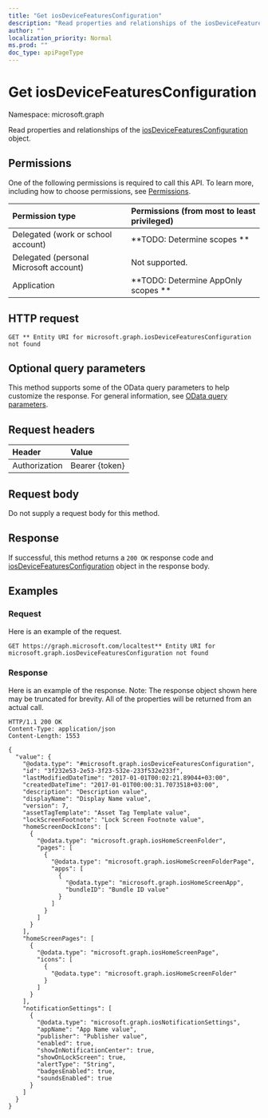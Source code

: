 ```yaml
---
title: "Get iosDeviceFeaturesConfiguration"
description: "Read properties and relationships of the iosDeviceFeaturesConfiguration object."
author: ""
localization_priority: Normal
ms.prod: ""
doc_type: apiPageType
---
```


# Get iosDeviceFeaturesConfiguration

Namespace: microsoft.graph

Read properties and relationships of the [iosDeviceFeaturesConfiguration](../resources/iosdevicefeaturesconfiguration.md) object.

## Permissions
One of the following permissions is required to call this API. To learn more, including how to choose permissions, see [Permissions](/concepts/permissions-reference.md).

|Permission type|Permissions (from most to least privileged)|
|:---|:---|
|Delegated (work or school account)|**TODO: Determine scopes **|
|Delegated (personal Microsoft account)|Not supported.|
|Application|**TODO: Determine AppOnly scopes **|

## HTTP request
<!-- {
  "blockType": "ignored"
}
-->
``` http
GET ** Entity URI for microsoft.graph.iosDeviceFeaturesConfiguration not found
```

## Optional query parameters
This method supports some of the OData query parameters to help customize the response. For general information, see [OData query parameters](/graph/query-parameters).

## Request headers
|Header|Value|
|:---|:---|
|Authorization|Bearer {token}|

## Request body
Do not supply a request body for this method.

## Response
If successful, this method returns a `200 OK` response code and [iosDeviceFeaturesConfiguration](../resources/iosdevicefeaturesconfiguration.md) object in the response body.

## Examples

### Request
Here is an example of the request.
<!-- {
  "blockType": "request",
  "name": "get_iosdevicefeaturesconfiguration"
}
-->
``` http
GET https://graph.microsoft.com/localtest** Entity URI for microsoft.graph.iosDeviceFeaturesConfiguration not found
```

### Response
Here is an example of the response. Note: The response object shown here may be truncated for brevity. All of the properties will be returned from an actual call.
<!-- {
  "blockType": "response",
  "truncated": true,
  "@odata.type": "microsoft.graph.iosDeviceFeaturesConfiguration"
}
-->
``` http
HTTP/1.1 200 OK
Content-Type: application/json
Content-Length: 1553

{
  "value": {
    "@odata.type": "#microsoft.graph.iosDeviceFeaturesConfiguration",
    "id": "3f232e53-2e53-3f23-532e-233f532e233f",
    "lastModifiedDateTime": "2017-01-01T00:02:21.89044+03:00",
    "createdDateTime": "2017-01-01T00:00:31.7073518+03:00",
    "description": "Description value",
    "displayName": "Display Name value",
    "version": 7,
    "assetTagTemplate": "Asset Tag Template value",
    "lockScreenFootnote": "Lock Screen Footnote value",
    "homeScreenDockIcons": [
      {
        "@odata.type": "microsoft.graph.iosHomeScreenFolder",
        "pages": [
          {
            "@odata.type": "microsoft.graph.iosHomeScreenFolderPage",
            "apps": [
              {
                "@odata.type": "microsoft.graph.iosHomeScreenApp",
                "bundleID": "Bundle ID value"
              }
            ]
          }
        ]
      }
    ],
    "homeScreenPages": [
      {
        "@odata.type": "microsoft.graph.iosHomeScreenPage",
        "icons": [
          {
            "@odata.type": "microsoft.graph.iosHomeScreenFolder"
          }
        ]
      }
    ],
    "notificationSettings": [
      {
        "@odata.type": "microsoft.graph.iosNotificationSettings",
        "appName": "App Name value",
        "publisher": "Publisher value",
        "enabled": true,
        "showInNotificationCenter": true,
        "showOnLockScreen": true,
        "alertType": "String",
        "badgesEnabled": true,
        "soundsEnabled": true
      }
    ]
  }
}
```

